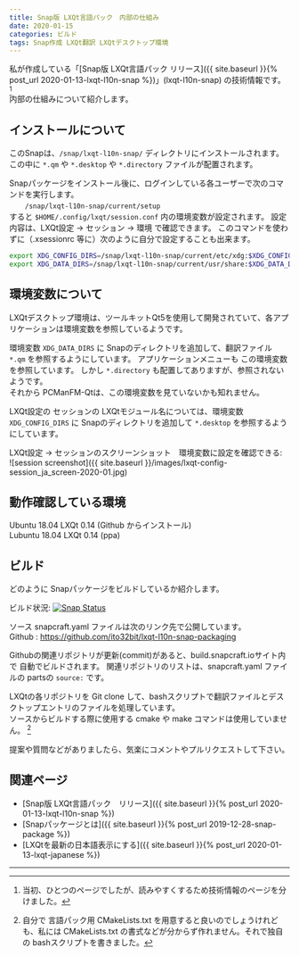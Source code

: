 ```yaml
---
title: Snap版 LXQt言語パック　内部の仕組み
date: 2020-01-15
categories: ビルド
tags: Snap作成 LXQt翻訳 LXQtデスクトップ環境
---
```

私が作成している「[Snap版 LXQt言語パック リリース]({{ site.baseurl }}{% post_url 2020-01-13-lxqt-l10n-snap %})」(lxqt-l10n-snap) の技術情報です。 [^g]  
内部の仕組みについて紹介します。

[^g]: 当初、ひとつのページでしたが、読みやすくするため技術情報のページを分けました。

## インストールについて

このSnapは、`/snap/lxqt-l10n-snap/` ディレクトリにインストールされます。
この中に `*.qm` や `*.desktop` や `*.directory` ファイルが配置されます。  

Snapパッケージをインストール後に、ログインしている各ユーザーで次のコマンドを実行します。  
　　`/snap/lxqt-l10n-snap/current/setup`  
すると `$HOME/.config/lxqt/session.conf` 内の環境変数が設定されます。
設定内容は、LXQt設定 → セッション → 環境 で確認できます。
このコマンドを使わずに（.xsessionrc 等に）次のように自分で設定することも出来ます。

```bash
export XDG_CONFIG_DIRS=/snap/lxqt-l10n-snap/current/etc/xdg:$XDG_CONFIG_DIRS
export XDG_DATA_DIRS=/snap/lxqt-l10n-snap/current/usr/share:$XDG_DATA_DIRS
```

## 環境変数について

LXQtデスクトップ環境は、ツールキットQt5を使用して開発されていて、各アプリケーションは環境変数を参照しているようです。

環境変数 `XDG_DATA_DIRS` に Snapのディレクトリを追加して、翻訳ファイル `*.qm` を参照するようにしています。
アプリケーションメニューも この環境変数を参照しています。
しかし `*.directory` も配置してありますが、参照されないようです。  
それから PCManFM-Qtは、この環境変数を見ていないかも知れません。

LXQt設定の セッションの LXQtモジュール名については、環境変数 `XDG_CONFIG_DIRS` に Snapのディレクトリを追加して `*.desktop` を参照するようにしています。

LXQt設定 → セッションのスクリーンショット　環境変数に設定を確認できる:  
![session screenshot]({{ site.baseurl }}/images/lxqt-config-session_ja_screen-2020-01.jpg)

## 動作確認している環境

Ubuntu 18.04 LXQt 0.14 (Github からインストール)  
Lubuntu 18.04 LXQt 0.14 (ppa)  

## ビルド

どのように Snapパッケージをビルドしているか紹介します。

ビルド状況:
[![Snap Status](https://build.snapcraft.io/badge/ito32bit/lxqt-l10n-snap-packaging.svg)](https://build.snapcraft.io/user/ito32bit/lxqt-l10n-snap-packaging)

ソース snapcraft.yaml ファイルは次のリンク先で公開しています。  
Github : <https://github.com/ito32bit/lxqt-l10n-snap-packaging>

Githubの関連リポジトリが更新(commit)があると、build.snapcraft.ioサイト内で 自動でビルドされます。
関連リポジトリのリストは、snapcraft.yaml ファイルの partsの `source:` です。  

LXQtの各リポジトリを Git clone して、bashスクリプトで翻訳ファイルとデスクトップエントリのファイルを処理しています。  
ソースからビルドする際に使用する cmake や make コマンドは使用していません。 [^cm]

[^cm]: 自分で 言語パック用 CMakeLists.txt を用意すると良いのでしょうけれども、私には CMakeLists.txt の書式などが分からず作れません。それで独自の bashスクリプトを書きました。

提案や質問などがありましたら、気楽にコメントやプルリクエストして下さい。

## 関連ページ

- [Snap版 LXQt言語パック　リリース]({{ site.baseurl }}{% post_url 2020-01-13-lxqt-l10n-snap %})
- [Snapパッケージとは]({{ site.baseurl }}{% post_url 2019-12-28-snap-package %})
- [LXQtを最新の日本語表示にする]({{ site.baseurl }}{% post_url 2020-01-13-lxqt-japanese %})

***
